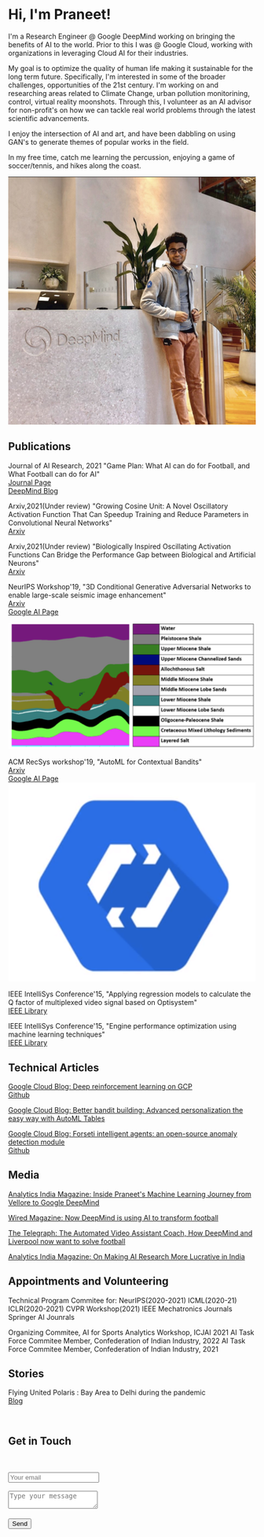 # Hi, I'm Praneet!

I'm a Research Engineer @ Google DeepMind working on bringing the benefits of AI to the world. Prior to this I was @ Google Cloud, working with organizations in leveraging Cloud AI for their industries.

My goal is to optimize the quality of human life making it sustainable for the long term future. Specifically, I'm interested in some of the broader challenges, opportunities of the 21st century. I'm working on and researching areas related to Climate Change, urban pollution monitorining, control, virtual reality moonshots. Through this, I volunteer as an AI advisor for non-profit's on how we can tackle real world problems through the latest scientific advancements. 

I enjoy the intersection of AI and art, and have been dabbling on using GAN's to generate themes of popular works in the field. 

In my free time, catch me learning the percussion, enjoying a game  of soccer/tennis, and hikes along the coast. 



![A Snap from London](/assets/img/deepmind_home_page.jpg)

## Publications

Journal of AI Research, 2021 "Game Plan: What AI can do for Football, and What Football can do for AI" <br />
[Journal Page](https://www.jair.org/index.php/jair/article/view/12505) <br />
[DeepMind Blog](https://deepmind.com/research/publications/2021/Game-Plan-What-AI-can-do-for-Football-and-What-Football-can-do-for-AI) <br />

Arxiv,2021(Under review) "Growing Cosine Unit: A Novel Oscillatory Activation Function That Can Speedup Training and Reduce Parameters in Convolutional Neural Networks" <br />
[Arxiv](https://arxiv.org/pdf/2108.12943.pdf) <br />

Arxiv,2021(Under review) "Biologically Inspired Oscillating Activation Functions Can Bridge the Performance Gap between Biological and Artificial Neurons" <br />
[Arxiv](https://arxiv.org/pdf/2111.04020.pdf) <br />

NeurIPS Workshop'19, "3D Conditional Generative Adversarial Networks to enable large-scale seismic image enhancement" <br />
[Arxiv](https://arxiv.org/abs/1911.06932) <br />
[Google AI Page](https://research.google/pubs/pub48693/) <br />

![Geological Lithology Classes](/assets/img/cond_sr_gan.png)

ACM RecSys workshop'19, "AutoML for Contextual Bandits" <br />
[Arxiv](https://arxiv.org/abs/1909.03212) <br />
[Google AI Page](https://research.google/pubs/pub48534/) <br />
![Google Cloud AutoML](/assets/img/google_automl.png)


IEEE IntelliSys Conference'15, "Applying regression models to calculate the Q factor of multiplexed video signal based on Optisystem" <br />
[IEEE Library](https://ieeexplore.ieee.org/document/7361145) <br />

IEEE IntelliSys Conference'15, "Engine performance optimization using machine learning techniques" <br />
[IEEE Library](https://ieeexplore.ieee.org/document/7361134) <br />

##  Technical Articles

[Google Cloud Blog: Deep reinforcement learning on GCP](https://cloud.google.com/blog/products/ai-machine-learning/deep-reinforcement-learning-on-gcp-using-hyperparameters-and-cloud-ml-engine-to-best-openai-gym-games)  <br/>
[Github](https://github.com/GoogleCloudPlatform/training-data-analyst/tree/master/blogs/rl-on-gcp)


[Google Cloud Blog: Better bandit building: Advanced personalization the easy way with AutoML Tables](https://cloud.google.com/blog/products/ai-machine-learning/how-to-build-better-contextual-bandits-machine-learning-models)  <br/>

[Google Cloud Blog: Forseti intelligent agents: an open-source anomaly detection module ](https://cloud.google.com/blog/products/ai-machine-learning/forseti-intelligent-agents-an-open-source-anomaly-detection-module)  <br/>
[Github](https://github.com/forseti-security/forseti-security)  <br/>

## Media
[Analytics India Magazine: Inside Praneet's Machine Learning Journey from Vellore to Google DeepMind](https://analyticsindiamag.com/inside-praneet-duttas-ml-journey-from-vellore-to-google-deepmind/)  <br/>

[Wired Magazine: Now DeepMind is using AI to transform football](https://www.wired.co.uk/article/deepmind-football-liverpool-ai)  <br/>

[The Telegraph: The Automated Video Assistant Coach, How DeepMind and Liverpool now want to solve football](https://www.telegraph.co.uk/football/2020/12/04/automated-video-assistant-coach-deepmind-liverpool-now-want/)  <br/>

[Analytics India Magazine: On Making AI Research More Lucrative in India](https://analyticsindiamag.com/on-making-ai-research-more-lucrative-in-india/)  <br/>


## Appointments and Volunteering

Technical Program Commitee for:
NeurIPS(2020-2021)
ICML(2020-21)
ICLR(2020-2021)
CVPR Workshop(2021)
IEEE Mechatronics Journals
Springer AI Jounrals


Organizing Commitee, AI for Sports Analytics Workshop, ICJAI 2021
AI Task Force Commitee Member, Confederation of Indian Industry, 2022
AI Task Force Commitee Member, Confederation of Indian Industry, 2021


##  Stories

Flying United Polaris : Bay Area to Delhi during the pandemic <br/>
[Blog](https://praneet-d.medium.com/united-polaris-review-bay-area-to-new-delhi-during-the-pandemic-d1dc5a45b535)<br/>

<br/>
<div id="contact">
        <h2>Get in Touch</h2><br/>
        <div id="contact-form"><br/>
                <form action="https://formspree.io/f/xyybprnn" method="POST">
                <input type="hidden" name="_subject" value="Contact request from personal website" />
                <input type="email" name="_replyto" placeholder="Your email" required><br/><br/>
                <textarea name="message" placeholder="Type your message" required></textarea><br/><br/>
                <button type="submit">Send</button>
            </form>
        </div>
    </div>


<!---
### Markdown

Markdown is a lightweight and easy-to-use syntax for styling your writing. It includes conventions for

```markdown
Syntax highlighted code block

# Header 1
## Header 2
### Header 3

- Bulleted
- List

1. Numbered
2. List

**Bold** and _Italic_ and `Code` text

[Link](url) and ![Image](src)
```

For more details see [GitHub Flavored Markdown](https://guides.github.com/features/mastering-markdown/).

### Jekyll Themes

Your Pages site will use the layout and styles from the Jekyll theme you have selected in your [repository settings](https://github.com/PraneetDutta/PraneetDutta.github.io/settings). The name of this theme is saved in the Jekyll `_config.yml` configuration file.

### Support or Contact

Having trouble with Pages? Check out our [documentation](https://help.github.com/categories/github-pages-basics/) or [contact support](https://github.com/contact) and we’ll help you sort it out.
-->
